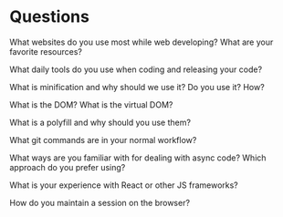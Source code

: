Questions
==========================================
What websites do you use most while web developing? What are your favorite resources?

What daily tools do you use when coding and releasing your code?

What is minification and why should we use it? Do you use it? How?

What is the DOM? What is the virtual DOM?

What is a polyfill and why should you use them?

What git commands are in your normal workflow?

What ways are you familiar with for dealing with async code? Which approach do you prefer using?

What is your experience with React or other JS frameworks?

How do you maintain a session on the browser?
